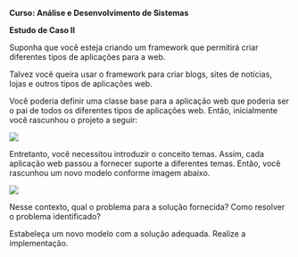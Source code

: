 **Curso: Análise e Desenvolvimento de Sistemas**

**Estudo de Caso II**

Suponha que você esteja criando um framework que permitirá criar diferentes tipos de aplicações para a web.

Talvez você queira usar o framework para criar blogs, sites de notícias, lojas e outros tipos de aplicações web.

Você poderia definir uma classe base para a aplicação web que poderia ser o pai de todos os diferentes tipos de aplicações web. Então, inicialmente você rascunhou o projeto a seguir:

![](./readme/Aspose.Words.3eaaf9f1-0329-472c-bf4b-b70d153399d7.003.png)

Entretanto, você necessitou introduzir o conceito temas. Assim, cada aplicação web passou a fornecer suporte a diferentes temas. Então, você rascunhou um novo modelo conforme imagem abaixo.

![](./readme/Aspose.Words.3eaaf9f1-0329-472c-bf4b-b70d153399d7.004.png)

Nesse contexto, qual o problema para a solução fornecida? Como resolver o problema identificado?

Estabeleça um novo modelo com a solução adequada. Realize a implementação.
